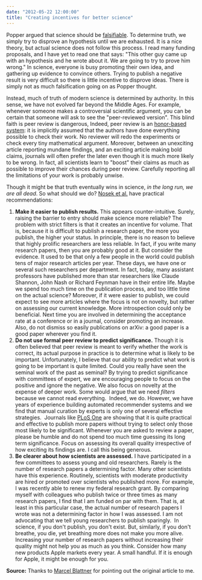 ```yaml
---
date: "2012-05-22 12:00:00"
title: "Creating incentives for better science"
---
```




Popper argued that science should be [falsifiable](https://en.wikipedia.org/wiki/Karl_Popper). To determine truth, we simply try to disprove an hypothesis until we are exhausted. It is a nice theory, but actual science does not follow this process. I read many funding proposals, and I have yet to read one that says: &quot;This other guy came up with an hypothesis and he wrote about it. We are going to try to prove him wrong.&quot; In science, everyone is busy promoting their own idea, and gathering up evidence to convince others. Trying to publish a negative result is very difficult so there is little incentive to disprove ideas. There is simply not as much falsification going on as Popper thought.

Instead, much of truth of modern science is determined by authority. In this sense, we have not evolved far beyond the Middle Ages. For example, whenever someone makes a controversial scientific argument, you can be certain that someone will ask to see the &quot;peer-reviewed version&quot;. This blind faith is peer review is dangerous, Indeed, peer review is an [honor-based system](/lemire/blog/2008/08/21/peer-review-is-an-honor-based-system/): it is implicitly assumed that the authors have done everything possible to check their work. No reviewer will redo the experiments or check every tiny mathematical argument. Moreover, between an unexciting article reporting mundane findings, and an exciting article making bold claims, journals will often prefer the later even though it is much more likely to be wrong. In fact, all scientists learn to &quot;boost&quot; their claims as much as possible to improve their chances during peer review. Carefully reporting all the limitations of your work is probably unwise.

Though it might be that truth eventually wins in science, <em>in the long run, we are all dead</em>. So what should we do? [Nosek et al.](http://arxiv.org/abs/1205.4251) have practical recommendations:

1. __Make it easier to publish results.__ This appears counter-intuitive. Surely, raising the barrier to entry should make science more reliable? The problem with strict filters is that it creates an incentive for volume. That is, because it is difficult to publish a research paper, the more you publish, the higher your status. In principle, there is no reason to believe that highly prolific researchers are less reliable. In fact, if you write many research papers, then you are probably good at it. But consider the evidence. It used to be that only a few people in the world could publish tens of major research articles per year. These days, we have one or several such researchers per department. In fact, today, many assistant professors have published more than star researchers like Claude Shannon, John Nash or Richard Feynman have in their entire life. Maybe we spend too much time on the publication process, and too little time on the actual science? Moreover, if it were easier to publish, we could expect to see more articles where the focus is not on novelty, but rather on assessing our current knowledge. More introspection could only be beneficial. Next time you are involved in determining the acceptance rate at a conference or in a journal, consider promoting an increase. Also, do not dismiss so easily publications on arXiv: a good paper is a good paper wherever you find it.
1. __Do not use formal peer review to predict significance.__ Though it is often believed that peer review is meant to verify whether the work is correct, its actual purpose in practice is to determine what is likely to be important. Unfortunately, I believe that our ability to predict what work is going to be important is quite limited. Could you really have seen the seminal work of the past as seminal? By trying to predict significance with committees of expert, we are encouraging people to focus on the positive and ignore the negative. We also focus on novelty at the expense of deeper work. Some would argue that we need _filters_ because we cannot read everything.&nbsp; Indeed, we do. However, we have years of experience building automated recommender systems and we find that manual curation by experts is only one of several effective strategies.&nbsp; Journals like [PLoS One](http://www.plosone.org/home.action) are showing that it is quite practical and effective to publish more papers without trying to select only those most likely to be significant. Whenever you are asked to review a paper, please be humble and do not spend too much time guessing its long term significance. Focus on assessing its overall quality irrespective of how exciting its findings are. I call this being generous.
1. __Be clearer about how scientists are assessed.__ I have participated in a few committees to assess young and old researchers. Rarely is the number of research papers a determining factor. Many other scientists have this experience. Routinely, scientists with moderate productivity are hired or promoted over scientists who published more. For example, I was recently able to renew my federal research grant. By comparing myself with colleagues who publish twice or three times as many research papers, I find that I am funded on par with them. That is, at least in this particular case, the actual number of research papers I wrote was not a determining factor in how I was assessed. I am not advocating that we tell young researchers to publish sparingly.&nbsp; In science, if you don&#39;t publish, you don&#39;t exist. But, similarly, if you don&#39;t breathe, you die, yet breathing more does not make you more alive. Increasing your number of research papers without increasing their quality might not help you as much as you think. Consider how many new products Apple markets every year. A small handful. If it is enough for Apple, it might be enough for you.


__Source:__ Thanks to [Marcel Blattner](https://lwsffhs.wordpress.com/) for pointing out the original article to me.

